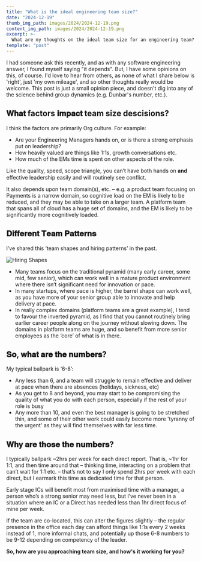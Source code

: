 ```yaml
---
title: "What is the ideal engineering team size?"
date: "2024-12-19"
thumb_img_path: images/2024/2024-12-19.png 
content_img_path: images/2024/2024-12-19.png
excerpt: >-
  What are my thoughts on the ideal team size for an engineering team?
template: "post"
---
```


I had someone ask this recently, and as with any software engineering answer, I found myself saying "it depends".  But, I have some opinions on this, of course.  I'd love to hear from others, as none of what I share below is 'right', just 'my own mileage', and so other thoughts really would be welcome.  This post is just a small opinion piece, and doesn't dig into any of the science behind group dynamics (e.g. Dunbar's number, etc.).


## 𝐖𝐡𝐚𝐭 factors 𝐢𝐦𝐩𝐚𝐜𝐭 team size descisions?

I think the factors are primarily Org culture.  For example:

* Are your Engineering Managers hands on, or is there a strong emphasis put on leadership?
* How heavily valued are things like 1:1s, growth conversations etc. 
* How much of the EMs time is spent on other aspects of the role.

Like the quality, speed, scope triangle, you can’t have both hands on 𝐚𝐧𝐝 effective leadership easily and will routinely see conflict.

It also depends upon team domain(s), etc. – e.g. a product team focusing on Payments is a narrow domain, so cognitive load on the EM is likely to be reduced, and they may be able to take on a larger team. A platform team that spans all of cloud has a huge set of domains, and the EM is likely to be significantly more cognitively loaded.

## 𝐃𝐢𝐟𝐟𝐞𝐫𝐞𝐧𝐭 𝐓𝐞𝐚𝐦 𝐏𝐚𝐭𝐭𝐞𝐫𝐧𝐬

I’ve shared this ‘team shapes and hiring patterns’ in the past.

<img src="/images/2024/2024-12-19-hiring-shapes.png" alt="Hiring Shapes" />

* Many teams focus on the traditional pyramid (many early career, some mid, few senior), which can work well in a mature product environment where there isn’t significant need for innovation or pace. 
* In many startups, where pace is higher, the barrel shape can work well, as you have more of your senior group able to innovate and help delivery at pace. 
* In really complex domains (platform teams are a great example), I tend to favour the inverted pyramid, as I find that you cannot routinely bring earlier career people along on the journey without slowing down. The domains in platform teams are huge, and so benefit from more senior employees as the ‘core’ of what is in there.


## 𝐒𝐨, 𝐰𝐡𝐚𝐭 𝐚𝐫𝐞 𝐭𝐡𝐞 𝐧𝐮𝐦𝐛𝐞𝐫𝐬?
My typical ballpark is ‘6-8’:

* Any less than 6, and a team will struggle to remain effective and deliver at pace when there are absences (holidays, sickness, etc)
*  As you get to 8 and beyond, you may start to be compromising the quality of what you do with each person, especially if the rest of your role is busy
* Any more than 10, and even the best manager is going to be stretched thin, and some of their other work could easily become more 'tyranny of the urgent' as they will find themselves with far less time.

## 𝐖𝐡𝐲 𝐚𝐫𝐞 𝐭𝐡𝐨𝐬𝐞 𝐭𝐡𝐞 𝐧𝐮𝐦𝐛𝐞𝐫𝐬? 

I typically ballpark ~2hrs per week for each direct report. That is, ~1hr for 1:1, and then time around that – thinking time, interacting on a problem that can’t wait for 1:1 etc. – that’s not to say I only spend 2hrs per week with each direct, but I earmark this time as dedicated time for that person.

Early stage ICs will benefit most from maximised time with a manager, a person who’s a strong senior may need less, but I’ve never been in a situation where an IC or a Direct has needed less than 1hr direct focus of mine per week.

If the team are co-located, this can alter the figures slightly – the regular presence in the office each day can afford things like 1:1s every 2 weeks instead of 1, more informal chats, and potentially up those 6-8 numbers to be 9-12 depending on competency of the leader.


**So, how are you approaching team size, and how's it working for you?**
